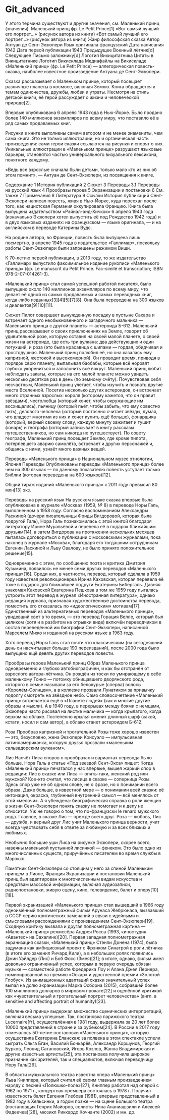 # Git_advanced

У этого термина существуют и другие значения, см. Маленький принц (значения).
Маленький принц
фр. Le Petit Prince[1]
«Вот самый лучший его портрет…» (рисунок автора из книги)
«Вот самый лучший его портрет…»
(рисунок автора из книги)
Жанр	философская сказка
Автор	Антуан де Сент-Экзюпери
Язык оригинала	французский
Дата написания	1942
Дата первой публикации	1943
Предыдущее	Военный лётчик[d]
Следующее	Письмо заложнику[d]
Логотип Викицитатника Цитаты в Викицитатнике
Логотип Викисклада Медиафайлы на Викискладе
«Ма́ленький принц» (фр. Le Petit Prince) — аллегорическая повесть-сказка, наиболее известное произведение Антуана де Сент-Экзюпери.

Сказка рассказывает о Маленьком принце, который посещает различные планеты в космосе, включая Землю. Книга обращается к темам одиночества, дружбы, любви и утраты. Несмотря на стиль детской книги, её герой рассуждает о жизни и человеческой природе[2].

Впервые опубликована 6 апреля 1943 года в Нью-Йорке. Было продано более 140 миллионов экземпляров по всему миру, что поставило её в ряд самых продаваемых книг.

Рисунки в книге выполнены самим автором и не менее знамениты, чем сама книга. Это не только иллюстрации, но и органическая часть произведения: сами герои сказки ссылаются на рисунки и спорят о них. Уникальные иллюстрации в «Маленьком принце» разрушают языковые барьеры, становятся частью универсального визуального лексикона, понятного каждому.

«Ведь все взрослые сначала были детьми, только мало кто из них об этом помнит», — Антуан де Сент-Экзюпери, из посвящения к книге.


Содержание
1	История публикаций
2	Сюжет
3	Переводы
3.1	Переводы на русский язык
4	Прообразы героев
5	Экранизации и постановки
6	См. также
7	Примечания
8	Литература
9	Ссылки
История публикаций
Сент-Экзюпери написал повесть, живя в Нью-Йорке, куда переехал после того, как нацистская Германия оккупировала Францию. Книга была выпущена издательством «Рэйнал-энд-Хичкок» 6 апреля 1943 года (изначально Экзюпери хотел выпустить её под Рождество 1942 года) и в двух языковых изданиях: на французском — языке оригинала, — и на английском в переводе Катерины Вудс.

На родине автора, во Франции, повесть была выпущена лишь посмертно, в апреле 1945 года в издательстве «Галлимар», поскольку работы Сент-Экзюпери были запрещены режимом Виши.

К 70-летию первой публикации, в 2013 году, то же издательство «Галлимар» выпустило факсимильное издание рукописи «Маленького принца» (фр. Le manuscrit du Petit Prince. Fac-similé et transcription; ISBN 978-2-07-014261-3).

«Маленький принц» стал самой успешной работой писателя, было выпущено около 140 миллионов экземпляров по всему миру, что делает её одной из самых продаваемых и самых переводных книг, когда-либо изданных[3][4][5][7][8]. Она была переведена на 300 языков и диалектов[9][10][11].

Сюжет
Пилот совершает вынужденную посадку в пустыне Сахара и встречает одного необыкновенного и загадочного мальчика — Маленького принца с другой планеты — астероида Б-612. Маленький принц рассказывает о своих приключениях на Земле, говорит об удивительной розе, которую оставил на своей малой планете, о своей жизни на астероиде, где есть три вулкана: два действующих и один потухший, и роза (это была красавица с шипами — гордая, обидчивая и простодушная. Маленький принц полюбил её, но она казалась ему капризной, жестокой и высокомерной). Он проводит время, приводя в порядок свою планету, выпалывая баобабы, которые всё норовят глубоко укорениться и заполонить всё вокруг. Маленький принц любит наблюдать закаты, которые на его малой планете можно увидеть несколько десятков раз в день (по земному счёту). Почувствовав себя несчастным, Маленький принц улетает, чтобы изучить и познать другие места Вселенной. Посетив несколько других астероидов, он встречает много странных взрослых: короля (которому кажется, что он правит звёздами), честолюбца (который хочет, чтобы окружающие им восхищались), пьяницу (который пьёт, чтобы забыть, что ему совестно пить), делового человека (который постоянно считает звёзды, думая, что владеет многими из них и хочет купить ещё больше), фонарщика (который, верный своему слову, каждую минуту зажигает и тушит фонарь) и географа (который записывает в книгу рассказы путешественников, но сам никогда не путешествует). По совету географа, Маленький принц посещает Землю, где кроме пилота, потерпевшего аварию самолёта, встречает и других персонажей и, общаясь с ними, узнаёт много важных вещей.


Переводы «Маленького принца» в Национальном музее этнологии, Япония
Переводы
Опубликованы переводы «Маленького принца» более чем на 300 языках — по данному показателю повесть уступает только Библии (которая переведена на 600 языков)[12].

Общий тираж изданий «Маленького принца» к 2011 году превысил 80 млн[13] экз.

Переводы на русский язык
На русском языке сказка впервые была опубликована в журнале «Москва» (1959, № 8) в переводе Норы Галь, выполненном в 1958 году. Согласно воспоминаниям Александры Раскиной (дочери писательницы Фриды Вигдоровой, которая была подругой Галь), Нора Галь познакомилась с этой книгой благодаря литератору Ирине Муравьёвой и перевела её в подарок ближайшим друзьям[14], а затем Вигдорова на протяжении нескольких месяцев пыталась договориться о публикации с московскими журналами, пока наконец в журнале «Москва», благодаря его тогдашним сотрудникам Евгении Ласкиной и Льву Овалову, не было принято положительное решение[15].

Одновременно с этим, по сообщению поэта и критика Дмитрия Кузьмина, появилось не менее семи других переводов «Маленького принца»[16]. Среди них, в частности, перевод, который сделала в 1959 году известная революционерка Ирина Каховская, которая перевела её тоже в подарок для ближайшей подруги Екатерины Бибергаль. Давняя знакомая Каховской Екатерина Пешкова в том же 1959 году пыталась устроить этот перевод в журнал «Иностранная литература», однако редакция журнала, признавая художественные достоинства перевода, поместить его отказалась по «идеологическим» мотивам[17]. Единственный из альтернативных переводов «Маленького принца», увидевший свет в то время, — это перевод Горация Велле, который был целиком (хотя и в разбитом на отрывки виде) включён переводчиком в состав переведённой им биографии Сент-Экзюпери, написанной Марселем Мижо и изданной на русском языке в 1963 году.

Хотя перевод Норы Галь стал почти что классическим (на сегодняшний день он насчитывает больше 190 переизданий), после 2000 года было выпущено ещё девять других переводов повести.

Прообразы героев
Маленький принц
Образ Маленького принца одновременно и глубоко автобиографичен, и как бы отстранён от взрослого автора-лётчика. Он рождён из тоски по умирающему в себе маленькому Тонио — потомку обнищавшего дворянского рода, которого в семье называли за его белокурые (сперва) волосы «Королём-Солнцем», а в коллеже прозвали Лунатиком за привычку подолгу смотреть на звёздное небо. Само словосочетание «Маленький принц» встречается ещё в «Планете людей» (как и многие другие образы и мысли). А в 1940 году, в перерывах между боями с немцами, Экзюпери часто рисовал на листке мальчика — когда крылатого, когда верхом на облаке. Постепенно крылья сменит длинный шарф (какой, кстати, носил и сам автор), а облако станет астероидом Б-612.

Роза
Прообраз капризной и трогательной Розы тоже хорошо известен — это, безусловно, жена Экзюпери Консуэло — импульсивная латиноамериканка, которую друзья прозвали «маленьким сальвадорским вулканом».

Лис
Насчёт Лиса споров о прообразах и вариантах перевода было больше. Нора Галь в статье «Под звездой Сент-Экса» пишет:
Когда «Маленький принц» печатался у нас впервые, вышел жаркий спор в редакции: Лис в сказке или Лиса — опять-таки, женский род или мужской? Кое-кто считал, что лисица в сказке — соперница Розы. Здесь спор уже не об одном слове, не о фразе, но о понимании всего образа. Даже больше, в известной мере — о понимании всей сказки: её интонация, окраска, глубинный внутренний смысл — всё менялось от этой «мелочи». А я убеждена: биографическая справка о роли женщин в жизни Сент-Экзюпери понять сказку не помогает и к делу не относится. Уж не говорю о том, что по-французски le renard мужского рода. Главное, в сказке Лис — прежде всего друг. Роза — любовь, Лис — дружба, и верный друг Лис учит Маленького принца верности, учит всегда чувствовать себя в ответе за любимую и за всех близких и любимых.

Необычно большие уши Лиса на рисунке Экзюпери, скорее всего, навеяны маленькой пустынной лисичкой — фенеком. Это было одно из многочисленных существ, приручённых писателем во время службы в Марокко.


Памятник Сент-Экзюпери со стоящим у него за спиной Маленьким принцем в Лионе, Франция
Экранизации и постановки
Маленький принц был адаптирован к многочисленным видам искусства и средствам массовой информации, включая аудиозаписи, радиопостановки, живую сцену, кино, телевидение, балет и оперу[10][18].

Первой экранизацией «Маленького принца» стал вышедший в 1966 году одноимённый полнометражный фильм Арунаса Жебрюнаса, вызвавший в СССР серию критических замечаний в связи с идейными и смысловыми расхождениями с произведением Сент-Экзюпери[19]. Сходную критику вызвала и другая полнометражная картина — «Маленький принц» режиссёра Андрея Росса (1993, киностудия «Авантес» на Сахалине)[20]. Первая западная полнометражная экранизация сказки, «Маленький принц» Стэнли Донена (1974), была задумана как амбициозный проект с Фрэнком Синатрой в роли лётчика (в итоге его заменил Ричард Кили), а в небольших ролях появились Джин Уайлдер (Лис) и Боб Фосс (Змея)[21]; в итоге, однако, фильм имел довольно ограниченный успех, которым в первую очередь обязан музыке — совместной работе Фредерика Лоу и Алана Джея Лернера, номинированной на премию «Оскар» и удостоенной премии «Золотой Глобус». Из анимационных адаптаций сказки значительный успех выпал на долю экранизации Марка Осборна (2015), собравшей более 100 миллионов долларов в мировом прокате[22] и оценённой критикой как «чувствительный и трогательный портрет человечества» (англ. a sensitive and affecting portrait of humanity)[23].

«Маленький принц» выдержал множество сценических интерпретаций, включая весьма успешные. Так, постановка парижского театра Lucernaire[fr], осуществлённая в 1981 году, выдержала за 20 лет более 10000 представлений в стране и за рубежом[24]. В России в 2017 году отмечалось 50-летие постановки «Маленького принца», которую осуществила Екатерина Еланская: за полвека в этом спектакле успели сыграть Ольга Бган, Василий Бочкарёв, Александр Коршунов, Георгий Бурков, Леонид Сатановский, Игорь Козлов, Жанна Владимирская и другие известные артисты[25], эта постановка получила широкое признание как зрителей, так и специалистов, включая переводчицу Нору Галь[26].

В области музыкального театра известна опера «Маленький принц» Льва Книппера, который считал её своим главным произведением наряду с песней «Полюшко-поле»[27]; Книппер работал над оперой с 1962 по 1971 г., концертная премьера состоялась в 1978 г. Получил известность балет Евгения Глебова (1981), впервые представленный в 1982 году в Хельсинки, а годом позже — на сцене Большого театра (постановщик Генрих Майоров, солисты Нина Ананиашвили и Алексей Фадеечев)[28], мюзикл Риккардо Коччанте (2002) и мн. др.
